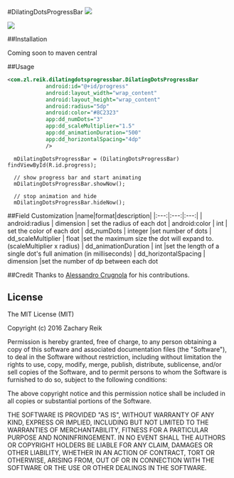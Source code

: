 #DilatingDotsProgressBar
![](https://img.shields.io/badge/Android%20Arsenal-DilatingDotsProgressBar-green.svg?style=true)

![](/../demo/example/src/main/assets/dotdemo.gif?raw=true)

##Installation

Coming soon to maven central

##Usage

```xml
<com.zl.reik.dilatingdotsprogressbar.DilatingDotsProgressBar
			android:id="@+id/progress"
			android:layout_width="wrap_content"
			android:layout_height="wrap_content"
			android:radius="5dp"
			android:color="#8C2323"
			app:dd_numDots="3"
			app:dd_scaleMultiplier="1.5"
			app:dd_animationDuration="500"
			app:dd_horizontalSpacing="4dp"
			/>
```

```android
  mDilatingDotsProgressBar = (DilatingDotsProgressBar) findViewById(R.id.progress);
  
  // show progress bar and start animating
  mDilatingDotsProgressBar.showNow();
  
  // stop animation and hide
  mDilatingDotsProgressBar.hideNow();
```

##Field Customization
|name|format|description|
|:---:|:---:|:---:|
| android:radius | dimension | set the radius of each dot
| android:color | int | set the color of each dot
| dd_numDots | integer |set number of dots
| dd_scaleMultiplier | float |set the maximum size the dot will expand to. (scaleMultiplier x radius)
| dd_animationDuration | int |set the length of a single dot's full animation (in milliseconds) 
| dd_horizontalSpacing | dimension |set the number of dp between each dot



##Credit
Thanks to [Alessandro Crugnola](https://github.com/sephiroth74) for his contributions.

## License

The MIT License (MIT)

Copyright (c) 2016 Zachary Reik

Permission is hereby granted, free of charge, to any person obtaining a copy of this software and associated documentation files (the "Software"), to deal in the Software without restriction, including without limitation the rights to use, copy, modify, merge, publish, distribute, sublicense, and/or sell copies of the Software, and to permit persons to whom the Software is furnished to do so, subject to the following conditions:

The above copyright notice and this permission notice shall be included in all copies or substantial portions of the Software.

THE SOFTWARE IS PROVIDED "AS IS", WITHOUT WARRANTY OF ANY KIND, EXPRESS OR IMPLIED, INCLUDING BUT NOT LIMITED TO THE WARRANTIES OF MERCHANTABILITY, FITNESS FOR A PARTICULAR PURPOSE AND NONINFRINGEMENT. IN NO EVENT SHALL THE AUTHORS OR COPYRIGHT HOLDERS BE LIABLE FOR ANY CLAIM, DAMAGES OR OTHER LIABILITY, WHETHER IN AN ACTION OF CONTRACT, TORT OR OTHERWISE, ARISING FROM, OUT OF OR IN CONNECTION WITH THE SOFTWARE OR THE USE OR OTHER DEALINGS IN THE SOFTWARE.
